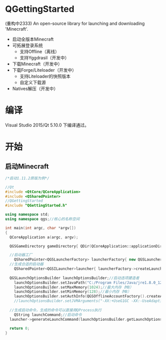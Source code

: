 # QGettingStarted
(重构中2333)
An open-source library for launching and downloading 'Minecraft'.

 * 启动全版本Minecraft
 * 可拓展登录系统
   * 支持Offline（离线）
   * 支持Yggdrasil（开发中）
 * 下载Minecraft（开发中）
 * 下载Forge/Liteloader（开发中）
   * 支持Liteloader的快照版本
   * 自定义下载源
 * Natives解压（开发中）

# 编译
Visual Studio 2015/Qt 5.10.0 下编译通过。

# 开始
## 启动Minecraft
```cpp
/*启动1.11.2原版为例*/

//Qt
#include <QtCore/QCoreApplication>
#include <QSharedPointer>
//QGettingStarted
#include "QGettingStarted.h"

using namespace std;
using namespace qgs;//核心的名称空间

int main(int argc, char *argv[])
{
  QCoreApplication a(argc, argv);

  QGSGameDirectory gameDirectory{ QDir(QCoreApplication::applicationDirPath() + "/" + ".minecraft") };

  //启动器工厂
	QSharedPointer<QGSLauncherFactory> launcherFactory{ new QGSLauncherFactory };
  //生成合适的启动器
	QSharedPointer<QGSILauncher>launcher{ launcherFactory->createLauncher("1.11.2",gameDirectory)};
	
  QGSLaunchOptionsBuilder launchOptionsBuilder;//启动选项建造者
	launchOptionsBuilder.setJavaPath("C:/Program Files/Java/jre1.8.0_121/bin/javaw.exe");//Java路径
	launchOptionsBuilder.setMaxMemory(1024);//最大内存（MB）
	launchOptionsBuilder.setMinMemory(128);//最小内存（MB）
	launchOptionsBuilder.setAuthInfo(QGSOfflineAccountFactory().createAccount()->authenticate("gou"));//用户，这里是离线用户
	//launchOptionsBuilder.setJVMArguments("-XX:+UseG1GC -XX:-UseAdaptiveSizePolicy -XX:-OmitStackTraceInFastThrow");//可选的JVM虚拟机参数
  
  //生成启动命令，生成的命令可以直接用QProcess执行
	QString launchCommand;//启动命令
  launcher->generateLaunchCommand(launchOptionsBuilder.getLaunchOptions(), launchCommand);
  
  return 0;
}

```
